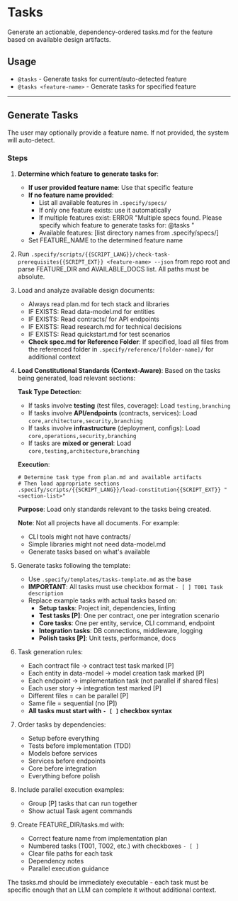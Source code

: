 # Tasks

Generate an actionable, dependency-ordered tasks.md for the feature based on available design artifacts.

## Usage

- `@tasks` - Generate tasks for current/auto-detected feature
- `@tasks <feature-name>` - Generate tasks for specified feature

---

## Generate Tasks

The user may optionally provide a feature name. If not provided, the system will auto-detect.

### Steps

1. **Determine which feature to generate tasks for**:

   - **If user provided feature name**: Use that specific feature
   - **If no feature name provided**:
     - List all available features in `.specify/specs/`
     - If only one feature exists: use it automatically
     - If multiple features exist: ERROR "Multiple specs found. Please specify which feature to generate tasks for: @tasks <feature-name>"
     - Available features: [list directory names from .specify/specs/]
   - Set FEATURE_NAME to the determined feature name

2. Run `.specify/scripts/{{SCRIPT_LANG}}/check-task-prerequisites{{SCRIPT_EXT}} <feature-name> --json` from repo root and parse FEATURE_DIR and AVAILABLE_DOCS list. All paths must be absolute.

3. Load and analyze available design documents:

   - Always read plan.md for tech stack and libraries
   - IF EXISTS: Read data-model.md for entities
   - IF EXISTS: Read contracts/ for API endpoints
   - IF EXISTS: Read research.md for technical decisions
   - IF EXISTS: Read quickstart.md for test scenarios
   - **Check spec.md for Reference Folder**: If specified, load all files from the referenced folder in `.specify/reference/[folder-name]/` for additional context

4. **Load Constitutional Standards (Context-Aware)**: Based on the tasks being generated, load relevant sections:

   **Task Type Detection**:

   - If tasks involve **testing** (test files, coverage): Load `testing,branching`
   - If tasks involve **API/endpoints** (contracts, services): Load `core,architecture,security,branching`
   - If tasks involve **infrastructure** (deployment, configs): Load `core,operations,security,branching`
   - If tasks are **mixed or general**: Load `core,testing,architecture,branching`

   **Execution**:

   ```{{SCRIPT_LANG}}
   # Determine task type from plan.md and available artifacts
   # Then load appropriate sections
   .specify/scripts/{{SCRIPT_LANG}}/load-constitution{{SCRIPT_EXT}} "<section-list>"
   ```

   **Purpose**: Load only standards relevant to the tasks being created.

   **Note**: Not all projects have all documents. For example:

   - CLI tools might not have contracts/
   - Simple libraries might not need data-model.md
   - Generate tasks based on what's available

5. Generate tasks following the template:

   - Use `.specify/templates/tasks-template.md` as the base
   - **IMPORTANT**: All tasks must use checkbox format `- [ ] T001 Task description`
   - Replace example tasks with actual tasks based on:
     - **Setup tasks**: Project init, dependencies, linting
     - **Test tasks [P]**: One per contract, one per integration scenario
     - **Core tasks**: One per entity, service, CLI command, endpoint
     - **Integration tasks**: DB connections, middleware, logging
     - **Polish tasks [P]**: Unit tests, performance, docs

6. Task generation rules:

   - Each contract file → contract test task marked [P]
   - Each entity in data-model → model creation task marked [P]
   - Each endpoint → implementation task (not parallel if shared files)
   - Each user story → integration test marked [P]
   - Different files = can be parallel [P]
   - Same file = sequential (no [P])
   - **All tasks must start with `- [ ]` checkbox syntax**

7. Order tasks by dependencies:

   - Setup before everything
   - Tests before implementation (TDD)
   - Models before services
   - Services before endpoints
   - Core before integration
   - Everything before polish

8. Include parallel execution examples:

   - Group [P] tasks that can run together
   - Show actual Task agent commands

9. Create FEATURE_DIR/tasks.md with:
   - Correct feature name from implementation plan
   - Numbered tasks (T001, T002, etc.) with checkboxes `- [ ]`
   - Clear file paths for each task
   - Dependency notes
   - Parallel execution guidance

The tasks.md should be immediately executable - each task must be specific enough that an LLM can complete it without additional context.
